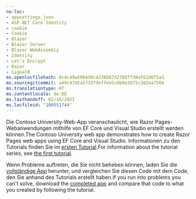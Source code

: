 ```yaml
---
no-loc:
- appsettings.json
- ASP.NET Core Identity
- cookie
- Cookie
- Blazor
- Blazor Server
- Blazor WebAssembly
- Identity
- Let's Encrypt
- Razor
- SignalR
ms.openlocfilehash: 0c4c49a506450c4236b67d2760ff38af6196f5a1
ms.sourcegitcommit: a49c47d5a573379effee5c6b6e36f5c302aa756b
ms.translationtype: HT
ms.contentlocale: de-DE
ms.lasthandoff: 02/16/2021
ms.locfileid: "100551744"
---
```

<span data-ttu-id="463ee-101">Die Contoso University-Web-App veranschaulicht, wie Razor Pages-Webanwendungen mithilfe von EF Core und Visual Studio erstellt werden können.</span><span class="sxs-lookup"><span data-stu-id="463ee-101">The Contoso University web app demonstrates how to create Razor Pages web apps using EF Core and Visual Studio.</span></span> <span data-ttu-id="463ee-102">Informationen zu den Tutorials finden Sie im [ersten Tutorial](xref:data/ef-rp/intro).</span><span class="sxs-lookup"><span data-stu-id="463ee-102">For information about the tutorial series, see [the first tutorial](xref:data/ef-rp/intro).</span></span>

<span data-ttu-id="463ee-103">Wenn Probleme auftreten, die Sie nicht beheben können, laden Sie die [vollständige App](https://github.com/dotnet/AspNetCore.Docs/tree/master/aspnetcore/data/ef-rp/intro/samples) herunter, und vergleichen Sie diesen Code mit dem Code, den Sie anhand des Tutorials erstellt haben.</span><span class="sxs-lookup"><span data-stu-id="463ee-103">If you run into problems you can't solve, download the [completed app](https://github.com/dotnet/AspNetCore.Docs/tree/master/aspnetcore/data/ef-rp/intro/samples) and compare that code to what you created by following the tutorial.</span></span>
